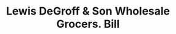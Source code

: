 ---
doi: 10.7916/D8NG62RQ
date_other: '1882'
date_other_textual: '1882'
form: printed ephemera
genre:
- Invoices
name:
- Lewis DeGroff & Son Wholesale Grocers
object_in_context_url: https://biggert.cul.columbia.edu/items/view/ave_biggert_01053
subject_hierarchical_geographic:
- New York, New York, United States
subject_name:
- Lewis DeGroff & Son Wholesale Grocers
title: Lewis DeGroff & Son Wholesale Grocers. Bill
sort_title: Lewis DeGroff & Son Wholesale Grocers. Bill
call_number: ave_biggert_01053
coordinates:
- 40.71277777777778,-74.00583333333333
pid: ave_biggert_01053
identifiers: ave_biggert_01053
thumbnail: https://derivativo-1.library.columbia.edu/iiif/2/ldpd:344275/full/!256,256/0/native.jpg
permalink: "/biggert/ave_biggert_01053/"
layout: iiif-image-page
---